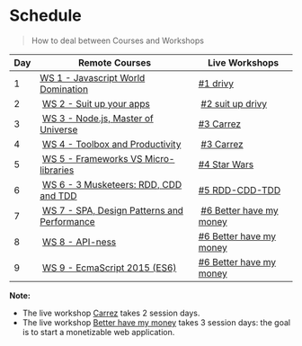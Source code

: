 # Schedule

> How to deal between Courses and Workshops

| Day | Remote Courses | Live Workshops
| --- | --- | ---
| 1 | [WS 1 - Javascript World Domination](https://github.com/92bondstreet/javascript-empire#ws-1---javascript-world-domination) | [#1 drivy](https://github.com/92bondstreet/drivy)
| 2 | [WS 2 - Suit up your apps](https://github.com/92bondstreet/javascript-empire#ws-2---suit-up-your-apps) | [#2 suit up drivy](https://github.com/92bondstreet/suit-up-drivy)
| 3 | [WS 3 - Node.js, Master of Universe](https://github.com/92bondstreet/javascript-empire#ws-3---nodejs-master-of-universe) | [#3 Carrez](https://github.com/92bondstreet/carrez)
| 4 | [WS 4 - Toolbox and Productivity](https://github.com/92bondstreet/javascript-empire#ws-4---toolbox-and-productivity) | [#3 Carrez](https://github.com/92bondstreet/carrez)
| 5 | [WS 5 - Frameworks VS Micro-libraries](https://github.com/92bondstreet/javascript-empire#ws-5---frameworks-vs-micro-libraries) | [#4 Star Wars](https://github.com/92bondstreet/starwars)
| 6 | [WS 6 - 3 Musketeers: RDD, CDD and TDD](https://github.com/92bondstreet/javascript-empire#ws-6---3-musketeers-rdd-cdd-and-tdd) | [#5 RDD-CDD-TDD](https://github.com/92bondstreet/rdd-cdd-tdd)
| 7 | [WS 7 - SPA, Design Patterns and Performance](https://github.com/92bondstreet/javascript-empire#ws-7---spa-design-patterns-and-performance) | [#6 Better have my money](https://github.com/92bondstreet/better-have-my-money)
| 8 | [WS 8 - API-ness](https://github.com/92bondstreet/javascript-empire#ws-8---api-ness) | [#6 Better have my money](https://github.com/92bondstreet/better-have-my-money)
| 9 | [WS 9 - EcmaScript 2015 (ES6)](https://github.com/92bondstreet/javascript-empire#ws-9---ecmascript-2015-es6) | [#6 Better have my money](https://github.com/92bondstreet/better-have-my-money)


**Note:**

* The live workshop [Carrez](https://github.com/92bondstreet/carrez) takes 2 session days.
* The live workshop [Better have my money](https://github.com/92bondstreet/better-have-my-money) takes 3 session days: the goal is to start a monetizable web application.
